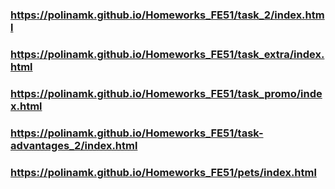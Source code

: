 ### https://polinamk.github.io/Homeworks_FE51/task_2/index.html
### https://polinamk.github.io/Homeworks_FE51/task_extra/index.html
### https://polinamk.github.io/Homeworks_FE51/task_promo/index.html
### https://polinamk.github.io/Homeworks_FE51/task-advantages_2/index.html
### https://polinamk.github.io/Homeworks_FE51/pets/index.html
